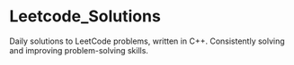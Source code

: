 # Leetcode_Solutions
Daily solutions to LeetCode problems, written in C++. Consistently solving and improving problem-solving skills.
